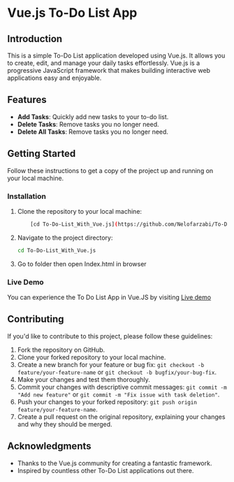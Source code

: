 # Vue.js To-Do List App

## Introduction

This is a simple To-Do List application developed using Vue.js. It allows you to create, edit, and manage your daily tasks effortlessly. Vue.js is a progressive JavaScript framework that makes building interactive web applications easy and enjoyable.


## Features

- **Add Tasks**: Quickly add new tasks to your to-do list.
- **Delete Tasks**: Remove tasks you no longer need.
- **Delete All Tasks**: Remove tasks you no longer need.

## Getting Started

Follow these instructions to get a copy of the project up and running on your local machine.


### Installation

1. Clone the repository to your local machine:
   
   ```bash
       [cd To-Do-List_With_Vue.js](https://github.com/Nelofarzabi/To-Do-List_With_Vue.js.git)
   ```

2. Navigate to the project directory:

   ```bash
   cd To-Do-List_With_Vue.js
   ```

3. Go to folder then open Index.html in browser


### Live Demo
You can experience the To Do List App in Vue.JS by visiting [Live demo ](https://guileless-kelpie-b1437b.netlify.app/) 



## Contributing

If you'd like to contribute to this project, please follow these guidelines:

1. Fork the repository on GitHub.
2. Clone your forked repository to your local machine.
3. Create a new branch for your feature or bug fix: `git checkout -b feature/your-feature-name` or `git checkout -b bugfix/your-bug-fix`.
4. Make your changes and test them thoroughly.
5. Commit your changes with descriptive commit messages: `git commit -m "Add new feature"` or `git commit -m "Fix issue with task deletion"`.
6. Push your changes to your forked repository: `git push origin feature/your-feature-name`.
7. Create a pull request on the original repository, explaining your changes and why they should be merged.


## Acknowledgments

- Thanks to the Vue.js community for creating a fantastic framework.
- Inspired by countless other To-Do List applications out there.

